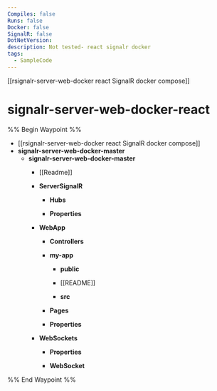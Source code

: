 ```yaml
---
Compiles: false
Runs: false
Docker: false
SignalR: false
DotNetVersion: 
description: Not tested- react signalr docker
tags:
  - SampleCode
---
```

[[rsignalr-server-web-docker react SignalR docker compose]]


# signalr-server-web-docker-react

%% Begin Waypoint %%
- [[rsignalr-server-web-docker react SignalR docker compose]]
- **signalr-server-web-docker-master**
	- **signalr-server-web-docker-master**
		- [[Readme]]
		- **ServerSignalR**
			- **Hubs**

			- **Properties**

		- **WebApp**
			- **Controllers**

			- **my-app**
				- **public**

				- [[README]]
				- **src**

			- **Pages**

			- **Properties**

		- **WebSockets**
			- **Properties**

			- **WebSocket**


%% End Waypoint %%
 